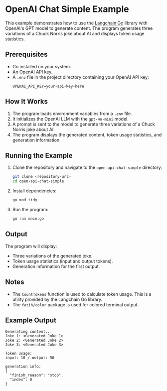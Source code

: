# OpenAI Chat Simple Example

This example demonstrates how to use the [Langchain Go](https://tmc.github.io/langchaingo/docs/) library with OpenAI's GPT model to generate content. The program generates three variations of a Chuck Norris joke about AI and displays token usage statistics.

## Prerequisites

- Go installed on your system.
- An OpenAI API key.
- A `.env` file in the project directory containing your OpenAI API key:
  ```
  OPENAI_API_KEY=your-api-key-here
  ```

## How It Works

1. The program loads environment variables from a `.env` file.
2. It initializes the OpenAI LLM with the `gpt-4o-mini` model.
3. A prompt is sent to the model to generate three variations of a Chuck Norris joke about AI.
4. The program displays the generated content, token usage statistics, and generation information.

## Running the Example

1. Clone the repository and navigate to the `open-api-chat-simple` directory:
   ```bash
   git clone <repository-url>
   cd open-api-chat-simple
   ```

2. Install dependencies:
   ```bash
   go mod tidy
   ```

3. Run the program:
   ```bash
   go run main.go
   ```

## Output

The program will display:

- Three variations of the generated joke.
- Token usage statistics (input and output tokens).
- Generation information for the first output.

## Notes

- The `CountTokens` function is used to calculate token usage. This is a utility provided by the Langchain Go library.
- The `fatih/color` package is used for colored terminal output.

## Example Output

```
Generating content...
Joke 1: <Generated Joke 1>
Joke 2: <Generated Joke 2>
Joke 3: <Generated Joke 3>

Token usage:
input: 10 / output: 50

generation info:
{
  "finish_reason": "stop",
  "index": 0
}
```
